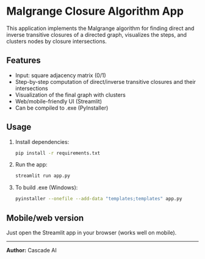 # Malgrange Closure Algorithm App

This application implements the Malgrange algorithm for finding direct and inverse transitive closures of a directed graph, visualizes the steps, and clusters nodes by closure intersections.

## Features
- Input: square adjacency matrix (0/1)
- Step-by-step computation of direct/inverse transitive closures and their intersections
- Visualization of the final graph with clusters
- Web/mobile-friendly UI (Streamlit)
- Can be compiled to .exe (PyInstaller)

## Usage
1. Install dependencies:
   ```bash
   pip install -r requirements.txt
   ```
2. Run the app:
   ```bash
   streamlit run app.py
   ```
3. To build .exe (Windows):
   ```bash
   pyinstaller --onefile --add-data "templates;templates" app.py
   ```

## Mobile/web version
Just open the Streamlit app in your browser (works well on mobile).

---

**Author:**
Cascade AI
